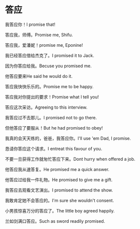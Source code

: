 # 答应

<p><span class="chinese">我答应你！</span><span class="english">I promise that!</span></p>

<p><span class="chinese">答应我，师傅。</span><span class="english">Promise me, Shifu.</span></p>

<p><span class="chinese">答应我，爱潘妮！</span><span class="english">promise me, Eponine!</span></p>

<p><span class="chinese">我已经答应借给杰克了。</span><span class="english">I promised it to Jack.</span></p>

<p><span class="chinese">因为你答应给我。</span><span class="english">Becuse you promised me.</span></p>

<p><span class="chinese">他答应要来</span><span class="english">He said he would do it.</span></p>

<p><span class="chinese">答应我快快乐乐的。</span><span class="english">Promise me to be happy.</span></p>

<p><span class="chinese">答应我对你提出的要求！</span><span class="english">Promise what I tell you!</span></p>

<p><span class="chinese">答应这次采访。</span><span class="english">Agreeing to this interview.</span></p>

<p><span class="chinese">我答应过不去那儿。</span><span class="english">I promised not to go there.</span></p>

<p><span class="chinese">但他答应了要服从！</span><span class="english">But he had promised to obey!</span></p>

<p><span class="chinese">我真的会天天练的，爸爸，我答应你。</span><span class="english">I'll use 'em Dad, I promise.</span></p>

<p><span class="chinese">恳请你答应这个请求。</span><span class="english">I entreat this favour of you.</span></p>

<p><span class="chinese">不要一旦获得工作就匆忙答应下来。</span><span class="english">Dont hurry when offered a job.</span></p>

<p><span class="chinese">他答应我从速答复。</span><span class="english">He promised me a quick answer.</span></p>

<p><span class="chinese">他答应过给我一件礼物。</span><span class="english">He promised to give me a gift.</span></p>

<p><span class="chinese">我答应去观看文艺演出。</span><span class="english">I promised to attend the show.</span></p>

<p><span class="chinese">我敢肯定她不会答应的。</span><span class="english">I'm sure she wouldn't consent.</span></p>

<p><span class="chinese">小男孩惊喜万分的答应了。</span><span class="english">The little boy agreed happily.</span></p>

<p><span class="chinese">兰如剑满口答应。</span><span class="english">Such as sword readily promised.</span></p>

